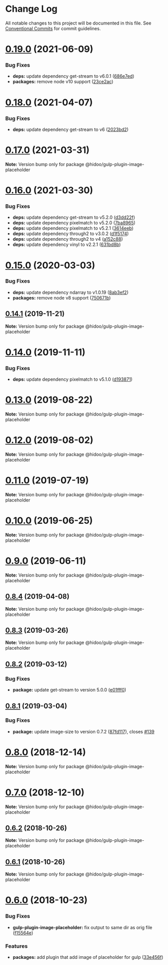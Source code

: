 # Change Log

All notable changes to this project will be documented in this file.
See [Conventional Commits](https://conventionalcommits.org) for commit guidelines.

# [0.19.0](https://github.com/hidoo/gulp-project/compare/v0.18.0...v0.19.0) (2021-06-09)


### Bug Fixes

* **deps:** update dependency get-stream to v6.0.1 ([686e7ed](https://github.com/hidoo/gulp-project/commit/686e7ed63e8064f66af332c459425ab96e84b546))
* **packages:** remove node v10 support ([23ce2ac](https://github.com/hidoo/gulp-project/commit/23ce2ac8fbae0ec0c00254e772d0c83a7b139ad8))





# [0.18.0](https://github.com/hidoo/gulp-project/compare/v0.17.0...v0.18.0) (2021-04-07)


### Bug Fixes

* **deps:** update dependency get-stream to v6 ([2023bd2](https://github.com/hidoo/gulp-project/commit/2023bd20c95d493acd90f358d89aad69ec1a5e46))





# [0.17.0](https://github.com/hidoo/gulp-project/compare/v0.16.0...v0.17.0) (2021-03-31)

**Note:** Version bump only for package @hidoo/gulp-plugin-image-placeholder





# [0.16.0](https://github.com/hidoo/gulp-project/compare/v0.15.0...v0.16.0) (2021-03-30)


### Bug Fixes

* **deps:** update dependency get-stream to v5.2.0 ([d3dd22f](https://github.com/hidoo/gulp-project/commit/d3dd22f707b7d7fe8b0d90595b500ebe0ba4fdf2))
* **deps:** update dependency pixelmatch to v5.2.0 ([7ba8965](https://github.com/hidoo/gulp-project/commit/7ba89657e650206f44c51e7aa08d65b2489763d8))
* **deps:** update dependency pixelmatch to v5.2.1 ([3614eeb](https://github.com/hidoo/gulp-project/commit/3614eebb06c6d7edf158c39fb0f7851c53bdbf7d))
* **deps:** update dependency through2 to v3.0.2 ([d1f5174](https://github.com/hidoo/gulp-project/commit/d1f5174ec68f3a4aecd61352de711643c69f3162))
* **deps:** update dependency through2 to v4 ([a152c88](https://github.com/hidoo/gulp-project/commit/a152c8870b65622b13a91d3897ba68acd90b99dc))
* **deps:** update dependency vinyl to v2.2.1 ([631bd8b](https://github.com/hidoo/gulp-project/commit/631bd8b558b3eb5577854f5ad3e96b8a6e1aed6a))





# [0.15.0](https://github.com/hidoo/gulp-project/compare/v0.14.1...v0.15.0) (2020-03-03)


### Bug Fixes

* **deps:** update dependency ndarray to v1.0.19 ([8ab3ef2](https://github.com/hidoo/gulp-project/commit/8ab3ef2f6fca3149f20442a9ace2778d8251d873))
* **packages:** remove node v8 support ([750671b](https://github.com/hidoo/gulp-project/commit/750671b2df95f8dfe0da1a9bbe8940675cbdd487))





## [0.14.1](https://github.com/hidoo/gulp-project/compare/v0.14.0...v0.14.1) (2019-11-21)

**Note:** Version bump only for package @hidoo/gulp-plugin-image-placeholder





# [0.14.0](https://github.com/hidoo/gulp-project/compare/v0.13.0...v0.14.0) (2019-11-11)


### Bug Fixes

* **deps:** update dependency pixelmatch to v5.1.0 ([d193871](https://github.com/hidoo/gulp-project/commit/d193871ea2b5991ae222690f53d91eedebb20353))





# [0.13.0](https://github.com/hidoo/gulp-project/compare/v0.12.0...v0.13.0) (2019-08-22)

**Note:** Version bump only for package @hidoo/gulp-plugin-image-placeholder





# [0.12.0](https://github.com/hidoo/gulp-project/compare/v0.11.0...v0.12.0) (2019-08-02)

**Note:** Version bump only for package @hidoo/gulp-plugin-image-placeholder





# [0.11.0](https://github.com/hidoo/gulp-project/compare/v0.10.0...v0.11.0) (2019-07-19)

**Note:** Version bump only for package @hidoo/gulp-plugin-image-placeholder





# [0.10.0](https://github.com/hidoo/gulp-project/compare/v0.9.0...v0.10.0) (2019-06-25)

**Note:** Version bump only for package @hidoo/gulp-plugin-image-placeholder





# [0.9.0](https://github.com/hidoo/gulp-project/compare/v0.8.4...v0.9.0) (2019-06-11)

**Note:** Version bump only for package @hidoo/gulp-plugin-image-placeholder





## [0.8.4](https://github.com/hidoo/gulp-project/compare/v0.8.3...v0.8.4) (2019-04-08)

**Note:** Version bump only for package @hidoo/gulp-plugin-image-placeholder





## [0.8.3](https://github.com/hidoo/gulp-project/compare/v0.8.2...v0.8.3) (2019-03-26)

**Note:** Version bump only for package @hidoo/gulp-plugin-image-placeholder





## [0.8.2](https://github.com/hidoo/gulp-project/compare/v0.8.1...v0.8.2) (2019-03-12)


### Bug Fixes

* **package:** update get-stream to version 5.0.0 ([e01fff0](https://github.com/hidoo/gulp-project/commit/e01fff0))





## [0.8.1](https://github.com/hidoo/gulp-project/compare/v0.8.0...v0.8.1) (2019-03-04)


### Bug Fixes

* **package:** update image-size to version 0.7.2 ([87fd117](https://github.com/hidoo/gulp-project/commit/87fd117)), closes [#139](https://github.com/hidoo/gulp-project/issues/139)





# [0.8.0](https://github.com/hidoo/gulp-project/compare/v0.7.0...v0.8.0) (2018-12-14)

**Note:** Version bump only for package @hidoo/gulp-plugin-image-placeholder





# [0.7.0](https://github.com/hidoo/gulp-project/compare/v0.6.2...v0.7.0) (2018-12-10)

**Note:** Version bump only for package @hidoo/gulp-plugin-image-placeholder





## [0.6.2](https://github.com/hidoo/gulp-project/compare/v0.6.1...v0.6.2) (2018-10-26)

**Note:** Version bump only for package @hidoo/gulp-plugin-image-placeholder





## [0.6.1](https://github.com/hidoo/gulp-project/compare/v0.6.0...v0.6.1) (2018-10-26)

**Note:** Version bump only for package @hidoo/gulp-plugin-image-placeholder





# [0.6.0](https://github.com/hidoo/gulp-project/compare/v0.5.0...v0.6.0) (2018-10-23)


### Bug Fixes

* **gulp-plugin-image-placeholder:** fix output to same dir as orig file ([f15564e](https://github.com/hidoo/gulp-project/commit/f15564e))


### Features

* **packages:** add plugin that add image of placeholder for gulp ([33e456f](https://github.com/hidoo/gulp-project/commit/33e456f))
